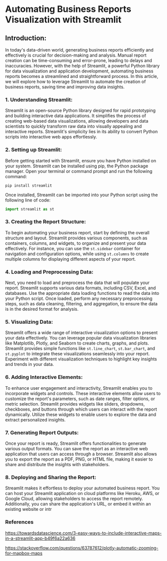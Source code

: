# Automating Business Reports Visualization with Streamlit

## Introduction:
In today's data-driven world, generating business reports efficiently and effectively is crucial for decision-making and analysis. Manual report creation can be time-consuming and error-prone, leading to delays and inaccuracies. However, with the help of Streamlit, a powerful Python library for data visualization and application development, automating business reports becomes a streamlined and straightforward process. In this article, we will explore how to leverage Streamlit to automate the creation of business reports, saving time and improving data insights.

### 1. Understanding Streamlit:
Streamlit is an open-source Python library designed for rapid prototyping and building interactive data applications. It simplifies the process of creating web-based data visualizations, allowing developers and data scientists to quickly transform raw data into visually appealing and interactive reports. Streamlit's simplicity lies in its ability to convert Python scripts into interactive web apps effortlessly.

### 2. Setting up Streamlit:
Before getting started with Streamlit, ensure you have Python installed on your system. Streamlit can be installed using pip, the Python package manager. Open your terminal or command prompt and run the following command:
```
pip install streamlit
```
Once installed, Streamlit can be imported into your Python script using the following line of code:
```python
import streamlit as st
```

### 3. Creating the Report Structure:
To begin automating your business report, start by defining the overall structure and layout. Streamlit provides various components, such as containers, columns, and widgets, to organize and present your data effectively. For instance, you can use the `st.sidebar` container for navigation and configuration options, while using `st.columns` to create multiple columns for displaying different aspects of your report.

### 4. Loading and Preprocessing Data:
Next, you need to load and preprocess the data that will populate your report. Streamlit supports various data formats, including CSV, Excel, and databases. Use the appropriate data loading functions to read the data into your Python script. Once loaded, perform any necessary preprocessing steps, such as data cleaning, filtering, and aggregation, to ensure the data is in the desired format for analysis.

### 5. Visualizing Data:
Streamlit offers a wide range of interactive visualization options to present your data effectively. You can leverage popular data visualization libraries like Matplotlib, Plotly, and Seaborn to create charts, graphs, and plots. Streamlit provides simple functions like `st.line_chart`, `st.bar_chart`, and `st.pyplot` to integrate these visualizations seamlessly into your report. Experiment with different visualization techniques to highlight key insights and trends in your data.

### 6. Adding Interactive Elements:
To enhance user engagement and interactivity, Streamlit enables you to incorporate widgets and controls. These interactive elements allow users to customize the report's parameters, such as date ranges, filter options, or metric selection. Streamlit provides widgets like sliders, dropdowns, checkboxes, and buttons through which users can interact with the report dynamically. Utilize these widgets to enable users to explore the data and extract personalized insights.

### 7. Generating Report Outputs:
Once your report is ready, Streamlit offers functionalities to generate various output formats. You can save the report as an interactive web application that users can access through a browser. Streamlit also allows you to export the report as a PDF, PNG, or HTML file, making it easier to share and distribute the insights with stakeholders.

### 8. Deploying and Sharing the Report:
Streamlit makes it effortless to deploy your automated business report. You can host your Streamlit application on cloud platforms like Heroku, AWS, or Google Cloud, allowing stakeholders to access the report remotely. Additionally, you can share the application's URL, or embed it within an existing website or intr

### References

https://towardsdatascience.com/3-easy-ways-to-include-interactive-maps-in-a-streamlit-app-b49f6a22a636

https://stackoverflow.com/questions/63787612/plotly-automatic-zooming-for-mapbox-maps

